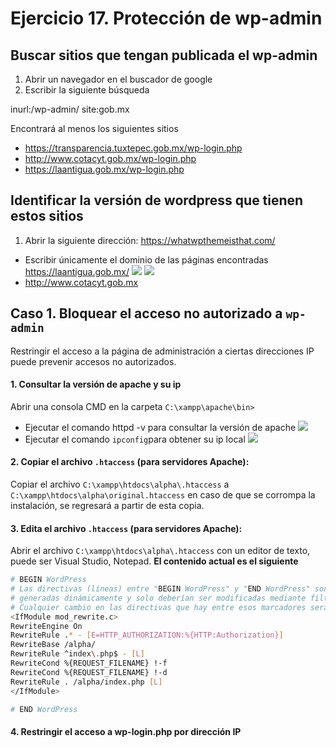# Ejercicio 17.  Protección de wp-admin

## Buscar sitios que tengan publicada el wp-admin
1. Abrir un navegador en el buscador de google
2. Escribir la siguiente búsqueda

inurl:/wp-admin/ site:gob.mx

Encontrará al menos los siguientes sitios
- https://transparencia.tuxtepec.gob.mx/wp-login.php
- http://www.cotacyt.gob.mx/wp-login.php
- https://laantigua.gob.mx/wp-login.php

## Identificar la versión de wordpress que tienen estos sitios

1. Abrir la siguiente dirección: https://whatwpthemeisthat.com/
- Escribir únicamente el dominio de las páginas encontradas
	https://laantigua.gob.mx/
![](https://i.imgur.com/mywer1s.png)
![](https://i.imgur.com/UYChGIh.png)
- http://www.cotacyt.gob.mx


## Caso 1. Bloquear el acceso no autorizado a `wp-admin`

Restringir el acceso a la página de administración a ciertas direcciones IP puede prevenir accesos no autorizados.

#### 1. Consultar la versión de apache y su ip
 Abrir una consola CMD en la carpeta `C:\xampp\apache\bin>`
- Ejecutar el comando httpd -v para consultar la versión de apache
![](https://i.imgur.com/0F63xzT.png)
- Ejecutar el comando `ipconfig`para obtener su ip local
![](https://i.imgur.com/KAbhVbF.png)


#### 2. Copiar el archivo `.htaccess` (para servidores Apache):
Copiar el archivo `C:\xampp\htdocs\alpha\.htaccess`  a `C:\xampp\htdocs\alpha\original.htaccess` en caso de que se corrompa la instalación, se regresará a partir de esta copia.

#### 3.  Edita el archivo `.htaccess` (para servidores Apache):
Abrir el archivo `C:\xampp\htdocs\alpha\.htaccess` con un editor de texto, puede ser Visual Studio, Notepad.
**El contenido actual es el siguiente**

```bash
# BEGIN WordPress
# Las directivas (líneas) entre "BEGIN WordPress" y "END WordPress" son
# generadas dinámicamente y solo deberían ser modificadas mediante filtros de WordPress.
# Cualquier cambio en las directivas que hay entre esos marcadores serán sobrescritas.
<IfModule mod_rewrite.c>
RewriteEngine On
RewriteRule .* - [E=HTTP_AUTHORIZATION:%{HTTP:Authorization}]
RewriteBase /alpha/
RewriteRule ^index\.php$ - [L]
RewriteCond %{REQUEST_FILENAME} !-f
RewriteCond %{REQUEST_FILENAME} !-d
RewriteRule . /alpha/index.php [L]
</IfModule>

# END WordPress
```

#### 4.  Restringir el acceso a wp-login.php por dirección IP


<!--stackedit_data:
eyJoaXN0b3J5IjpbODE2MjQ5NzcxLDExMzE2MTU4MSwtMTcyNT
U3NDA0OSwtNjMzMDAyMjg1LC01NjU0MDIxMzZdfQ==
-->